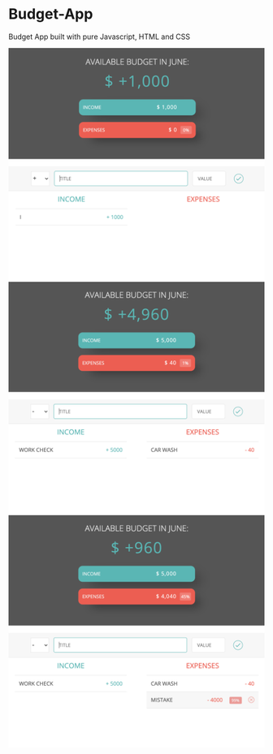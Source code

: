 # Budget-App
Budget App built with pure Javascript, HTML and CSS

![Demo0](/assets/demo_0.png)
![Demo0](/assets/demo_1.png)
![Demo0](/assets/demo_2.png)
